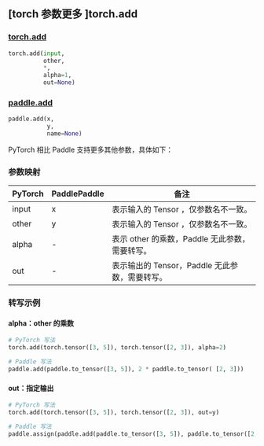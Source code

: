 ## [torch 参数更多 ]torch.add

### [torch.add](https://pytorch.org/docs/stable/generated/torch.add.html?highlight=add#torch.add)

```python
torch.add(input,
          other,
          *,
          alpha=1,
          out=None)
```

### [paddle.add](https://www.paddlepaddle.org.cn/documentation/docs/zh/develop/api/paddle/add_cn.html#add)

```python
paddle.add(x,
           y,
           name=None)
```

PyTorch 相比 Paddle 支持更多其他参数，具体如下：

### 参数映射

| PyTorch | PaddlePaddle | 备注                                                     |
| ------- | ------------ | -------------------------------------------------------- |
| input   | x            | 表示输入的 Tensor ，仅参数名不一致。                     |
| other   | y            | 表示输入的 Tensor ，仅参数名不一致。                     |
| alpha   | -            | 表示 other 的乘数，Paddle 无此参数，需要转写。   |
| out     | -            | 表示输出的 Tensor，Paddle 无此参数，需要转写。 |


### 转写示例

#### alpha：other 的乘数

```python
# PyTorch 写法
torch.add(torch.tensor([3, 5]), torch.tensor([2, 3]), alpha=2)

# Paddle 写法
paddle.add(paddle.to_tensor([3, 5]), 2 * paddle.to_tensor( [2, 3]))
```

#### out：指定输出

```python
# PyTorch 写法
torch.add(torch.tensor([3, 5]), torch.tensor([2, 3]), out=y)

# Paddle 写法
paddle.assign(paddle.add(paddle.to_tensor([3, 5]), paddle.to_tensor([2, 3])), y)
```
